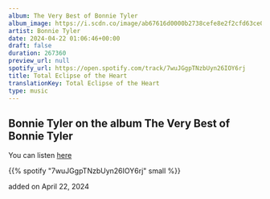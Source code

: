 ```yaml
---
album: The Very Best of Bonnie Tyler
album_image: https://i.scdn.co/image/ab67616d0000b2738cefe8e2f2cfd63ce073fa96
artist: Bonnie Tyler
date: 2024-04-22 01:06:46+00:00
draft: false
duration: 267360
preview_url: null
spotify_url: https://open.spotify.com/track/7wuJGgpTNzbUyn26IOY6rj
title: Total Eclipse of the Heart
translationKey: Total Eclipse of the Heart
type: music
---
```


## Bonnie Tyler on the album The Very Best of Bonnie Tyler

You can listen [here](https://open.spotify.com/track/7wuJGgpTNzbUyn26IOY6rj)

{{% spotify "7wuJGgpTNzbUyn26IOY6rj" small %}}

added on April 22, 2024